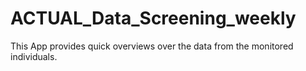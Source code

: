 # ACTUAL_Data_Screening_weekly
This App provides quick overviews over the data from the monitored individuals.
